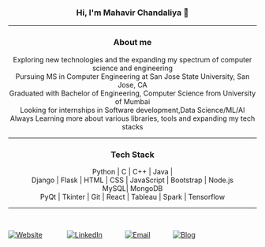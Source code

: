 <h3 align="center"> Hi, I'm Mahavir Chandaliya 👋 </h3>

------

<h3 align="center"> About me </h3>
<p align="center">Exploring new technologies and the expanding my spectrum of computer science and engineering<br>Pursuing MS in Computer Engineering at San Jose State University, San Jose, CA<br>Graduated with Bachelor of Engineering, Computer Science from University of Mumbai<br>Looking for internships in Software development,Data Science/ML/AI<br>Always Learning more about various libraries, tools and expanding my tech stacks<br>

------

<h3 align="center"> Tech Stack </h3>
<p align="center">Python | C | C++ | Java |<br> Django | Flask | HTML | CSS | JavaScript | Bootstrap | Node.js <br>MySQL| MongoDB<br> PyQt | Tkinter | Git | React | Tableau | Spark | Tensorflow<br> </p>  

------

<!-- <a><img align="left" src="https://github-readme-stats.vercel.app/api/top-langs/?username=docmhvr&theme=algolia" /></a> -->
<p style="display:inline-block" align="center">
<!-- <a><img align="left" src="https://github-readme-stats.vercel.app/api?username=docmhvr&count_private=true&show_icons=true&theme=algolia" /></a> -->
<br><a href="https://docmhvr.github.io/"><img alt="Website" src="https://img.shields.io/badge/Website-black?style=flat&logo=google-chrome"></a> &emsp;&emsp;&emsp;
<a href="https://www.linkedin.com/in/drmahavir/"><img alt="LinkedIn" src="https://img.shields.io/badge/LinkedIn-black?style=flat&logo=linkedin"></a>&emsp;&emsp;&emsp;
<a href="mailto:mahavir37chandaliya@gmail.com"><img alt="Email" src="https://img.shields.io/badge/Email-black?style=flat&logo=gmail"></a>&emsp;&emsp;&emsp;
<a href="https://docmhvr.pythonanywhere.com/"><img alt="Blog" src="https://img.shields.io/badge/django-%23092E20.svg?style=flat&logo=django&logoColor=white"></a>
</p>

